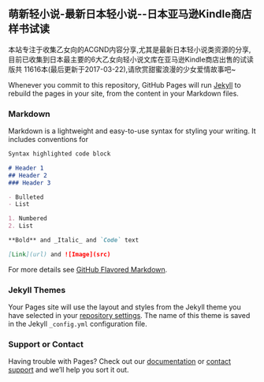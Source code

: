 ## 萌新轻小说-最新日本轻小说--日本亚马逊Kindle商店样书试读

本站专注于收集乙女向的ACGND内容分享,尤其是最新日本轻小说类资源的分享,目前已收集到日本最主要的6大乙女向轻小说文库在亚马逊Kindle商店出售的试读版共 11616本(最后更新于2017-03-22),请欣赏甜蜜浪漫的少女爱情故事吧~

Whenever you commit to this repository, GitHub Pages will run [Jekyll](https://jekyllrb.com/) to rebuild the pages in your site, from the content in your Markdown files.

### Markdown

Markdown is a lightweight and easy-to-use syntax for styling your writing. It includes conventions for

```markdown
Syntax highlighted code block

# Header 1
## Header 2
### Header 3

- Bulleted
- List

1. Numbered
2. List

**Bold** and _Italic_ and `Code` text

[Link](url) and ![Image](src)
```

For more details see [GitHub Flavored Markdown](https://guides.github.com/features/mastering-markdown/).

### Jekyll Themes

Your Pages site will use the layout and styles from the Jekyll theme you have selected in your [repository settings](https://github.com/lousi8/acgnd/settings). The name of this theme is saved in the Jekyll `_config.yml` configuration file.

### Support or Contact

Having trouble with Pages? Check out our [documentation](https://help.github.com/categories/github-pages-basics/) or [contact support](https://github.com/contact) and we’ll help you sort it out.
